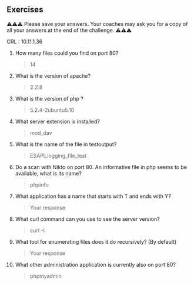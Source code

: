 ## Exercises

⚠️⚠️⚠️ Please save your answers. Your coaches may ask you for a copy of all your answers at the end of the challenge. ⚠️⚠️⚠️

CRL : 10.11.1.36  

1. How many files could you find on port 80?
    > 14
1. What is the version of apache?
    > 2.2.8 
1. What is the version of php ?
    > 5.2.4-2ubuntu5.10 
1. What server extension is installed?
    > mod_dav
1. What is the name of the file in testoutput?
    > ESAPI_logging_file_test 
1. Do a scan with Nikto on port 80.
An informative file in php seems to be available, what is its name?
    > phpinfo
1. What application has a name that starts with T and ends with Y?
    > Your response 
2. What curl command can you use to see the server version?
    > curl -I
3. What tool for enumerating files does it do recursively? (By default)
    > Your response 
4. What other administration application is currently also on port 80?
    > phpmyadmin 